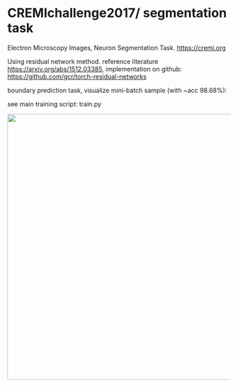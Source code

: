 # CREMIchallenge2017/ segmentation task
Electron Microscopy Images, Neuron Segmentation Task. https://cremi.org 

Using residual network method. reference literature https://arxiv.org/abs/1512.03385, implementation on github: https://github.com/gcr/torch-residual-networks



boundary prediction task, visualize mini-batch sample (with ~acc 98.68%):

see main training script: train.py

<img src="https://github.com/celisun/cremi/blob/master/6p.png" width="600">
